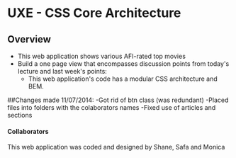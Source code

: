 # UXE - CSS Core Architecture


## Overview

- This web application shows various AFI-rated top movies
- Build a one page view that encompasses discussion points from today's lecture and last week's points:
  - This web application's code has a modular CSS architecture and BEM. 
  
##Changes made 11/07/2014:
-Got rid of btn class (was redundant)
-Placed files into folders with the colaborators names
-Fixed use of articles and sections 



#### Collaborators
This web application was coded and designed by Shane, Safa and Monica